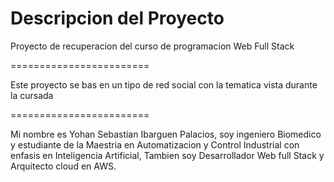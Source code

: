 Descripcion del Proyecto
========================

Proyecto de recuperacion del curso de programacion Web Full Stack

========================

Este proyecto se bas en un tipo de red social con la tematica vista
durante la cursada

========================

Mi nombre es Yohan Sebastian Ibarguen Palacios, soy ingeniero Biomedico
y estudiante de la Maestria en Automatizacion y Control Industrial con
enfasis en Inteligencia Artificial, Tambien soy Desarrollador Web full
Stack y Arquitecto cloud en AWS.